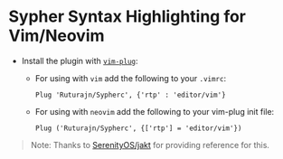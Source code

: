 # Sypher Syntax Highlighting for Vim/Neovim

- Install the plugin with [`vim-plug`](https://github.com/junegunn/vim-plug):

  - For using with `vim` add the following to your `.vimrc`:
    ```
    Plug 'Ruturajn/Sypherc', {'rtp' : 'editor/vim'}
    ```
  - For using with `neovim` add the following to your vim-plug init file:
    ```
    Plug ('Ruturajn/Sypherc', {['rtp'] = 'editor/vim'})
    ```
> Note:
> Thanks to [SerenityOS/jakt](https://github.com/SerenityOS/jakt/tree/main) for
> providing reference for this.
